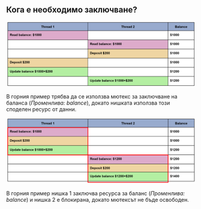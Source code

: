 ## Кога е необходимо заключване?

![07_1.png](07_1.png) 

В горния пример трябва да се използва мютекс за заключване на баланса (_Променлива: balance_), докато нишката използва този споделен ресурс от данни.

![07_2.png](07_2.png) 

В горния пример нишка 1 заключва ресурса за баланс (_Променлива: balance_) и нишка 2 е блокирана, докато мютексът не бъде освободен.